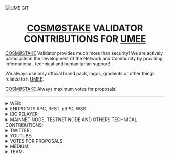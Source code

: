 ![UME GIT](https://user-images.githubusercontent.com/86792707/215264628-cffac30a-9ac1-434c-84fe-6f2be263f18a.jpg)


# <h1 align="center"> [COSMØSTAKE](https://cosmostake.space) VALIDATOR CONTRIBUTIONS FOR [UMEE](https://app.umee.cc) </a> 


[COSMØSTAKE](https://cosmostake.space) Validator provides much more than security! We are actively participate in the development of the Network and Community by providing informational, technical and humanitarian support!

We always use only official brand pack, logos, gradients or other things related to it [UMEE](https://app.umee.cc). 

[COSMØSTAKE](https://cosmostake.space) Always maximum votes for proposals! 

__________________________________________________________________________________________________________________________________________________________ 

<details>
<summary>WEB:</summary>
 
__________________________________________________________________________________________________________________________________________________________
 
www.cosmostake.space 
 
__________________________________________________________________________________________________________________________________________________________
 
</details>




<details>
<summary>ENDPOINTS RPC, REST, gRPC, WSS:</summary>

__________________________________________________________________________________________________________________________________________________________
 
```console
https://umee-testnet-rpc.cosmostake.space 
```
__________________________________________________________________________________________________________________________________________________________
 
</details>


<details>
<summary>IBC RELAYER:</summary>
 
__________________________________________________________________________________________________________________________________________________________

 - [Umee channel-0](https://www.mintscan.io/umee/account/umee1tgsgcg9l87n6dl0l0rnm7g2slx6xgjlk7laydh) <> [Osmosis channel-184](https://www.mintscan.io/osmosis/account/osmo16wtdntpcal8zldu0k3eltqn26pchd8csrtv7tk)
__________________________________________________________________________________________________________________________________________________________

- [Umee channel-43](https://www.mintscan.io/umee/account/umee1tgsgcg9l87n6dl0l0rnm7g2slx6xgjlk7laydh) <> [Juno channel-208](https://www.mintscan.io/juno/account/juno1p9u4glx4sjcx863xxvj05n8zdrzzhd7h5s63kp)
__________________________________________________________________________________________________________________________________________________________

- [Umee channel-34](https://www.mintscan.io/umee/account/umee1tgsgcg9l87n6dl0l0rnm7g2slx6xgjlk7laydh) <> [Stride channel-29](https://www.mintscan.io/stride/account/stride1z9vqynvye6dch4qpz404n9e2nma7v6a3pkww0e)
__________________________________________________________________________________________________________________________________________________________
 
</details>


<details>
<summary>MAINNET NODE, TESTNET NODE AND OTHERS TECHNICAL CONTRIBUTIONS:</summary>

__________________________________________________________________________________________________________________________________________________________

- VALIDATOR MAINNET UMEE - [LINK TO COSMØSTAKE MAINNET](https://www.mintscan.io/umee/validators/umeevaloper14w25sj0y6r8xfvh4jpek4qtqqwpx9flwnhsu90)
 
<img width="1512" alt="224537797-b9a38b29-d0ec-4124-8911-655cc1173ca3" src="https://user-images.githubusercontent.com/123416278/224549777-99ebf060-1746-433a-af00-406b56593826.png">

__________________________________________________________________________________________________________________________________________________________

- VALIDATOR TESTNET UMEE - [LINK TO COSMØSTAKE TESTNET](https://explorer.network.umee.cc/canon-2/staking/umeevaloper1c6vtj9gejmc3twvwme0hy40hfshe0p8qy9aghs)

<img width="1512" alt="Ume Testnet" src="https://user-images.githubusercontent.com/123416278/224538040-237c2f49-9ec4-468a-a53c-c19855e49301.png">

__________________________________________________________________________________________________________________________________________________________
 
- GUIDE TO SETUP | UMEE VALIDATOR MAINNET NODE (MANUALLY) [LINK TO GIT](https://github.com/cosmostake/validator/blob/main/guides/umee/umee_setup_validator.md)

<img width="1512" alt="Снимок экрана 2023-03-12 в 12 29 31" src="https://user-images.githubusercontent.com/123416278/224538908-497bfe0d-8a12-4be0-b866-ef72569239c2.png">

__________________________________________________________________________________________________________________________________________________________
 
- GUIDE TO SETUP | UMEE VALIDATOR TESTNET NODE (MANUALLY) [LINK TO GIT](https://github.com/cosmostake/validator/blob/main/guides/umee/umee_testnet_validator.md)

<img width="1512" alt="Umee testnet" src="https://user-images.githubusercontent.com/123416278/224538866-46068a9c-0055-426d-94c3-df51f42080b5.png">

__________________________________________________________________________________________________________________________________________________________
 
- GUIDE TO SETUP | UMEE VALIDATOR TESTNET NODE (MANUALLY) [LINK TO MEDIUM](https://link.medium.com/IQ8JJacA6xb)

![photo_2023-03-06_19-37-04](https://user-images.githubusercontent.com/123416278/224538340-2f036691-c792-4b7b-b8f9-bf610901a06b.jpg)

__________________________________________________________________________________________________________________________________________________________
 
- GUIDE TO SETUP | UMEE VALIDATOR MAINNET NODE (MANUALLY) [LINK TO MEDIUM](https://link.medium.com/vvSsFSGtCxb)

![1_hOCkGpWUTf6JKdsyRolFiA](https://user-images.githubusercontent.com/123416278/222462470-c574ff81-8cec-4b89-b75b-331e39f14959.jpg)

__________________________________________________________________________________________________________________________________________________________


</details>





<details>
<summary>TWITTER:</summary>

__________________________________________________________________________________________________________________________________________________________
 

We create a lot of Umee-related content to improve the community's knowledge of features and inform about Umee-related news.
We use the Umee brandbook to match the style of the company. We often mention the [UMEE](https://app.umee.cc) logo or other related things.

__________________________________________________________________________________________________________________________________________________________
 
- UMEE | STATISTICS  

- [LINK TO TWITTER POST](https://twitter.com/COSM0STAKE/status/1625083512444358657?s=20&t=AuMz_AH6sX1aVryf4VjpGQ)

![UMEE STATISTICS](https://user-images.githubusercontent.com/123416278/218444371-21664bd3-8e0b-4c43-8db5-1f85df4e8bf3.png)

__________________________________________________________________________________________________________________________________________________________

 
- WHAT IS UMEE ?  

- [LINK TO TWITTER POST](https://twitter.com/COSM0STAKE/status/1609094489855102980?s=20&t=mykGXHqpZMWCDJ7lyCZwRQ)

<img width="2780" alt="44" src="https://user-images.githubusercontent.com/123416278/215321599-a9a717a1-0b38-4015-99d9-ec64e0512ee7.png">

__________________________________________________________________________________________________________________________________________________________
 
 
- UMEE - Mainnet Upgrade v4: Historacle Launch! 

- [LINK TO TWITTER POST](https://twitter.com/COSM0STAKE/status/1622887850181025793?s=20&t=h1QYfv7wpQK1BRf3rqWPJA)

<img width="1394" alt="Frame 495" src="https://user-images.githubusercontent.com/123416278/217448380-dde4b517-d185-4b9e-b668-4c24bfa9c8ed.png">

__________________________________________________________________________________________________________________________________________________________
 
 
- UMEE is the leading project among the @cosmos ecosystem in terms of the number of transactions over the past 7D. One of the most important projects based on #Tedermint ⚛️  

- [LINK TO TWITTER POST](https://twitter.com/COSM0STAKE/status/1611654947895910400?s=20&t=mykGXHqpZMWCDJ7lyCZwRQ)

![photo_2023-01-06_23-43-36](https://user-images.githubusercontent.com/123416278/215321737-4c1bd497-68be-450f-85b3-80d30ee65f36.jpg)

__________________________________________________________________________________________________________________________________________________________
 
- 1/6 A vision of a world where finance is transparent and decentralized in every possible way? - All this in one idea project Umee, which seeks to transform the global debt markets. And today we invite you to learn about The Institutional Lending DAO 

- [LINK TO TWITTER POST](https://twitter.com/COSM0STAKE/status/1612793506724040704?s=20&t=mykGXHqpZMWCDJ7lyCZwRQ)

![1](https://user-images.githubusercontent.com/123416278/215321764-c720a2ce-5ce3-4013-b9ab-85d5085fee04.jpeg)

__________________________________________________________________________________________________________________________________________________________
 
- 2/6 Features - Fixed Term Loans 

- [LINK TO TWITTER POST](https://twitter.com/COSM0STAKE/status/1612793508892377090?s=20&t=mykGXHqpZMWCDJ7lyCZwRQ)

![2](https://user-images.githubusercontent.com/123416278/215321824-fcd68fe6-565b-4489-8e14-7b00726e2b78.jpeg)

__________________________________________________________________________________________________________________________________________________________
 
 
- 3/6 Features - Credit Analysis

- [LINK TO TWITTER POST](https://twitter.com/COSM0STAKE/status/1612793511291621376?s=20&t=mykGXHqpZMWCDJ7lyCZwRQ)

![FmHK1mQWQAAbaui](https://user-images.githubusercontent.com/123416278/215321852-8d14a8bb-2e7e-4263-b1ab-1c82ffc8b4eb.jpeg)

__________________________________________________________________________________________________________________________________________________________
 
 
- 4/6 UDX Roles

- [LINK TO TWITTER POST](https://twitter.com/COSM0STAKE/status/1612793513921372160?s=20&t=mykGXHqpZMWCDJ7lyCZwRQ)

![4](https://user-images.githubusercontent.com/123416278/215321887-1977130a-6c3f-481d-be04-739ed0a3d16c.jpeg)

__________________________________________________________________________________________________________________________________________________________
 
 
- 5/6 The Guardian Guild - What is the Guardian Guild?

- [LINK TO TWITTER POST](https://twitter.com/COSM0STAKE/status/1612793516228497409?s=20&t=mykGXHqpZMWCDJ7lyCZwRQ)

![5](https://user-images.githubusercontent.com/123416278/215321925-5677c5bc-8d9b-48ec-8869-424dbe74c337.jpeg)

__________________________________________________________________________________________________________________________________________________________
 
 
- 6/6 The Guardian Guild - Guardian Rankings

- [LINK TO TWITTER POST](https://twitter.com/COSM0STAKE/status/1612793518639939587?s=20&t=mykGXHqpZMWCDJ7lyCZwRQ)

![6](https://user-images.githubusercontent.com/123416278/215321960-8892e19f-7972-426d-807d-4a8edc6b539c.jpeg)

__________________________________________________________________________________________________________________________________________________________


- UMEE WEEKLY RECAP 

- [LINK TO TWITTER POST](https://twitter.com/COSM0STAKE/status/1608126012067282944?s=20&t=sU0QPcNHsoHA4mSW3WG_yg)

![1](https://user-images.githubusercontent.com/86792707/215316791-fb473939-c4b1-47d2-bafa-dc499a95b1fe.jpeg)

__________________________________________________________________________________________________________________________________________________________
 
 
- WE VALIDATE UMEE  

- [LINK TO TWITTER POST](https://twitter.com/COSM0STAKE/status/1608399345346387969?s=20&t=mykGXHqpZMWCDJ7lyCZwRQ)

![FlIude7XkAEImZ1](https://user-images.githubusercontent.com/123416278/215321542-0758e1a1-d9c3-4ab6-865c-0cd0ef558348.jpeg)

__________________________________________________________________________________________________________________________________________________________


### HER'S THE LIST OF TWITTER MENTIONS FROM [COSMØSTAKE](https://twitter.com/COSM0STAKE) ABOUT [UMEE](https://app.umee.cc)
 
__________________________________________________________________________________________________________________________________________________________

[28.12.2022](https://twitter.com/COSM0STAKE/status/1608126012067282944?s=20&t=sU0QPcNHsoHA4mSW3WG_yg), 
[29.12.2022](https://twitter.com/COSM0STAKE/status/1608399345346387969?s=20&t=sU0QPcNHsoHA4mSW3WG_yg),
[31.12.2022](https://twitter.com/COSM0STAKE/status/1609094489855102980?s=20&t=sU0QPcNHsoHA4mSW3WG_yg),
[03.01.2022](https://twitter.com/COSM0STAKE/status/1610244475003015168?s=20&t=sU0QPcNHsoHA4mSW3WG_yg),
[07.01.2022](https://twitter.com/COSM0STAKE/status/1611654947895910400?s=20&t=sU0QPcNHsoHA4mSW3WG_yg),
[10.01.2022](https://twitter.com/COSM0STAKE/status/1612793506724040704?s=20&t=sU0QPcNHsoHA4mSW3WG_yg),
[31.01.2022](https://twitter.com/COSM0STAKE/status/1620354084237889537?s=20&t=jaL0jjg6MQEMZRakFFG_NA), 
[01.02.2022](https://twitter.com/COSM0STAKE/status/1620683370417229825?s=20&t=mW5hyJnigNiJmikc8oyQyw),
[03.02.2022](https://twitter.com/COSM0STAKE/status/1621418625574862850?s=20&t=h1QYfv7wpQK1BRf3rqWPJA),
[06.02.2022](https://twitter.com/COSM0STAKE/status/1622522306965696515?s=20&t=h1QYfv7wpQK1BRf3rqWPJA),
[07.02.2022](https://twitter.com/COSM0STAKE/status/1622887850181025793?s=20&t=h1QYfv7wpQK1BRf3rqWPJA),
[09.02.2022](https://twitter.com/COSM0STAKE/status/1623601416978808832?s=20&t=tgmG5g8CBFX6TPQ32GK77A),
[10.02.2022](https://twitter.com/COSM0STAKE/status/1623947498116075523?s=20&t=tgmG5g8CBFX6TPQ32GK77A),
[13.02.2022](https://twitter.com/COSM0STAKE/status/1625083512444358657?s=20&t=AuMz_AH6sX1aVryf4VjpGQ),
[22.02.2022](https://twitter.com/COSM0STAKE/status/1628288101293469696?s=20),
[22.02.2022](https://twitter.com/COSM0STAKE/status/1628477651957563394?s=20),
[23.02.2022](https://twitter.com/COSM0STAKE/status/1628648397551947776?s=20),
[26.02.2022](https://twitter.com/COSM0STAKE/status/1629746955118075904?s=20),
[02.03.2022](https://twitter.com/COSM0STAKE/status/1631303698075852804?s=20),
 
__________________________________________________________________________________________________________________________________________________________

</details>





<details>
<summary>YOUTUBE:</summary>
 
__________________________________________________________________________________________________________________________________________________________
 
- UMEE | TOKENOMICS 

- [LINK TO YOUTUBE VIDEO](https://www.youtube.com/watch?v=0BSRJsmey24&t=32s)

![photo_2023-02-02_10-52-53](https://user-images.githubusercontent.com/123416278/217448064-4b806a2b-f12a-4bd6-b5de-d1c075ae9510.jpg)

__________________________________________________________________________________________________________________________________________________________

- UMEE - AUTO-COMPOUND STAKING ⚛️ 

- [LINK TO YOUTUBE VIDEO](https://www.youtube.com/watch?v=igBc-NXOJII&t)

<img width="1280" alt="Frame 488" src="https://user-images.githubusercontent.com/123416278/215980898-3bb38348-7c2b-4758-ad1f-52f92b13b780.png">

__________________________________________________________________________________________________________________________________________________________

- UMEE - CROSS CHAIN DEFI HUB | INSTRUCTIONS FOR USING THE UMEE APP ⚛️

- [LINK TO YOUTUBE VIDEO](https://www.youtube.com/watch?v=Bk87eJATjoU&t)

![photo_2023-01-03_13-48-43](https://user-images.githubusercontent.com/123416278/215321689-cae625be-f185-4138-a7cf-e64a47bf9da6.jpg)

__________________________________________________________________________________________________________________________________________________________
 
- New LSD tokens in UMEE dApp

- [LINK TO YOUTUBE VIDEO](https://www.youtube.com/watch?v=8HL3wzawnTE&t=6s)

![Ume LSD](https://user-images.githubusercontent.com/123416278/222463244-b6446174-279b-4ad9-a655-5880a83c0efd.jpeg)

__________________________________________________________________________________________________________________________________________________________
 
- Airdrop For UMEE Stakers The Complete Guide

- [LINK TO YOUTUBE VIDEO](https://www.youtube.com/watch?v=ln6MgFQPYYQ&t=2s)

![maxresdefault](https://user-images.githubusercontent.com/123416278/222463633-840bfbb3-ca6e-4aff-b83d-a6f67a95f34c.jpeg)

__________________________________________________________________________________________________________________________________________________________


</details>


<details>
<summary>VOTES FOR PROPOSALS:</summary>
 
__________________________________________________________________________________________________________________________________________________________

- COSMØSTAKE votes YES on Proposal #39 
 
- [LINK TO TWITTER POST](https://twitter.com/COSM0STAKE/status/1620354084237889537?s=20&t=h1QYfv7wpQK1BRf3rqWPJA)

![UME 39](https://user-images.githubusercontent.com/123416278/215749937-4424c5c0-2dc2-4473-b98c-19f34a66ed35.jpg)

__________________________________________________________________________________________________________________________________________________________
 

- COSMØSTAKE votes YES on Proposal #41
 
- [LINK TO TWITTER POST](https://twitter.com/COSM0STAKE/status/1622522306965696515?s=20&t=h1QYfv7wpQK1BRf3rqWPJA)

![41](https://user-images.githubusercontent.com/123416278/217448758-042a42ce-adc3-4f52-b05a-b275d9002b1e.jpg)

__________________________________________________________________________________________________________________________________________________________
 
- COSMØSTAKE votes YES on Proposal #42
 
- [LINK TO TWITTER POST](https://twitter.com/COSM0STAKE/status/1623601416978808832?s=20&t=tgmG5g8CBFX6TPQ32GK77A)

![42](https://user-images.githubusercontent.com/123416278/218030834-dbb82ab0-8109-4f98-a1d9-6f19526d13ee.jpg)

__________________________________________________________________________________________________________________________________________________________
 
- COSMØSTAKE votes YES on Proposal #43
 
- [LINK TO TWITTER POST](https://twitter.com/COSM0STAKE/status/1623947498116075523?s=20&t=tgmG5g8CBFX6TPQ32GK77A)

![43](https://user-images.githubusercontent.com/123416278/218030943-aaab45e3-08d6-49ba-8b0a-5d76e64e6020.jpg)

__________________________________________________________________________________________________________________________________________________________
 
- COSMØSTAKE votes YES on Proposal #44
 
- [LINK TO TWITTER POST](https://twitter.com/COSM0STAKE/status/1628648397551947776?s=20)

![44](https://user-images.githubusercontent.com/123416278/222459609-0a81553b-53b1-47bb-9f16-e6829a9933e4.jpg)

__________________________________________________________________________________________________________________________________________________________
 
- COSMØSTAKE votes YES on Proposal #45
 
- [LINK TO TWITTER POST](https://twitter.com/COSM0STAKE/status/1631303698075852804?s=20)

![45](https://user-images.githubusercontent.com/123416278/222460642-37aebf1e-b016-49aa-9155-1e396ee9ce5d.jpg)

__________________________________________________________________________________________________________________________________________________________
 
- COSMØSTAKE votes YES on Proposal #55
 
- [LINK TO TWITTER POST](https://twitter.com/COSM0STAKE/status/1634876711887339520?s=20)

![55](https://user-images.githubusercontent.com/123416278/224541200-cbde280a-231c-483b-ae7b-ae987ee82911.jpg)

__________________________________________________________________________________________________________________________________________________________
 
- COSMØSTAKE votes YES on Proposal #56
 
- [LINK TO TWITTER POST](https://twitter.com/COSM0STAKE/status/1634881752794796032?s=20)

![56](https://user-images.githubusercontent.com/123416278/224542192-fd0b4a02-a847-428b-88a8-e02fc8c7fbb4.jpg)

__________________________________________________________________________________________________________________________________________________________
 
</details>



<details>
<summary>MEDIUM:</summary>
 
__________________________________________________________________________________________________________________________________________________________

- GUIDE TO SETUP | UMEE VALIDATOR MAINNET NODE (MANUALLY)
 
- Read: https://link.medium.com/vvSsFSGtCxb

![1_hOCkGpWUTf6JKdsyRolFiA](https://user-images.githubusercontent.com/123416278/222462470-c574ff81-8cec-4b89-b75b-331e39f14959.jpg)

__________________________________________________________________________________________________________________________________________________________


- GUIDE TO SETUP | UMEE VALIDATOR TESTNET NODE (MANUALLY)
 
- Read: https://link.medium.com/IQ8JJacA6xb

![photo_2023-03-06_19-37-04](https://user-images.githubusercontent.com/123416278/224538340-2f036691-c792-4b7b-b8f9-bf610901a06b.jpg)


__________________________________________________________________________________________________________________________________________________________

</details>
 
 
 
<details>
<summary>TEAM:</summary>
 
__________________________________________________________________________________________________________________________________________________________

- [Laura Kharkevych](https://github.com/LauraKhar)
- [Max Levush](https://github.com/maxlevush-COINSIDE)
- [Yan Lytvynenko](https://github.com/ZAZIK3)
- [Violetta Markush](https://github.com/vilolaa)
 
__________________________________________________________________________________________________________________________________________________________
 
</details>
